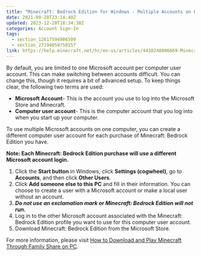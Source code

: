 ```yaml
---
title: "Minecraft: Bedrock Edition for Windows - Multiple Accounts on One Computer"
date: 2021-09-28T23:14:40Z
updated: 2023-12-20T18:34:38Z
categories: Account Sign-In
tags:
  - section_12617594906509
  - section_27194059750157
link: https://help.minecraft.net/hc/en-us/articles/4410248806669-Minecraft-Bedrock-Edition-for-Windows-Multiple-Accounts-on-One-Computer
---
```


By default, you are limited to one Microsoft account per computer user account. This can make switching between accounts difficult. You can change this, though it requires a bit of advanced setup. To keep things clear, the following two terms are used:

- **Microsoft Account**- This is the account you use to log into the Microsoft Store and Minecraft.
- **Computer user account**- This is the computer account that you log into when you start up your computer.

To use multiple Microsoft accounts on one computer, you can create a different computer user account for each purchase of Minecraft: Bedrock Edition you have.

**Note: Each Minecraft: Bedrock Edition purchase will use a different Microsoft account login.**

1.  Click the **Start button** in Windows, click **Settings (cogwheel)**, go to **Accounts**, and then click **Other Users**.
2.  Click **Add someone else to this PC** and fill in their information. You can choose to create a user with a Microsoft account or make a local user without an account. 
3.  ***Do not use an exclamation mark or Minecraft: Bedrock Edition will not run.***
4.  Log in to the other Microsoft account associated with the Minecraft: Bedrock Edition profile you want to use for this computer user account.
5.  Download Minecraft: Bedrock Edition from the Microsoft Store.

For more information, please visit [How to Download and Play Minecraft Through Family Share on PC](../Download-Install/How-to-Download-and-Play-Minecraft-Through-Family-Share-on-PC.md).
